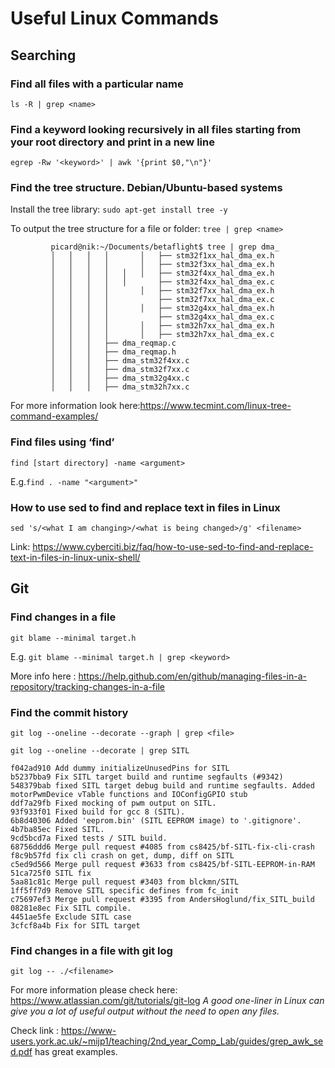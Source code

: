 # Useful Linux Commands

## Searching

### Find all files with a particular name

`ls -R | grep <name>`

### Find a keyword looking recursively in all files starting from your root directory and print in a new line

`egrep -Rw '<keyword>' | awk '{print $0,"\n"}'`

### Find the tree structure. Debian/Ubuntu-based systems

Install the tree library: `sudo apt-get install tree -y`

To output the tree structure for a file or folder: `tree | grep <name>`

``` (bash)
         picard@nik:~/Documents/betaflight$ tree | grep dma_
         │   │   │   │       │   ├── stm32f1xx_hal_dma_ex.h
         │   │   │   │       │   ├── stm32f3xx_hal_dma_ex.h
         │   │   │   │   │   │   ├── stm32f4xx_hal_dma_ex.h
         │   │   │   │   │       ├── stm32f4xx_hal_dma_ex.c
         │   │   │   │       │   ├── stm32f7xx_hal_dma_ex.h
         │   │   │   │           ├── stm32f7xx_hal_dma_ex.c
         │   │   │   │       │   ├── stm32g4xx_hal_dma_ex.h
         │   │   │   │           ├── stm32g4xx_hal_dma_ex.c
         │   │   │   │       │   ├── stm32h7xx_hal_dma_ex.h
         │   │   │   │       │   ├── stm32h7xx_hal_dma_ex.c
         │   │   │   ├── dma_reqmap.c
         │   │   │   ├── dma_reqmap.h
         │   │   │   ├── dma_stm32f4xx.c
         │   │   │   ├── dma_stm32f7xx.c
         │   │   │   ├── dma_stm32g4xx.c
         │   │   │   ├── dma_stm32h7xx.c
```

For more information look here:<https://www.tecmint.com/linux-tree-command-examples/>

### Find files using ‘find’

`find [start directory] -name <argument>`

E.g.`find . -name "<argument>" `

### How to use sed to find and replace text in files in Linux

`sed 's/<what I am changing>/<what is being changed>/g' <filename>`

Link:
<https://www.cyberciti.biz/faq/how-to-use-sed-to-find-and-replace-text-in-files-in-linux-unix-shell/>

## Git

### Find changes in a file

`git blame --minimal target.h`

E.g. `git blame --minimal target.h | grep <keyword>`

More info here : <https://help.github.com/en/github/managing-files-in-a-repository/tracking-changes-in-a-file>

### Find the commit history

`git log --oneline --decorate --graph | grep <file>`

`git log --oneline --decorate | grep SITL`

``` (bash)
f042ad910 Add dummy initializeUnusedPins for SITL
b5237bba9 Fix SITL target build and runtime segfaults (#9342)
548379bab fixed SITL target debug build and runtime segfaults. Added motorPwmDevice vTable functions and IOConfigGPIO stub
ddf7a29fb Fixed mocking of pwm output on SITL.
93f933f01 Fixed build for gcc 8 (SITL).
6b8d40306 Added 'eeprom.bin' (SITL EEPROM image) to '.gitignore'.
4b7ba85ec Fixed SITL.
9cd5bcd7a Fixed tests / SITL build.
68756ddd6 Merge pull request #4085 from cs8425/bf-SITL-fix-cli-crash
f8c9b57fd fix cli crash on get, dump, diff on SITL
c5ed9d566 Merge pull request #3633 from cs8425/bf-SITL-EEPROM-in-RAM
51ca725f0 SITL fix
5aa81c81c Merge pull request #3403 from blckmn/SITL
1ff5ff7d9 Remove SITL specific defines from fc_init
c75697ef3 Merge pull request #3395 from AndersHoglund/fix_SITL_build
08281e8ec Fix SITL compile.
4451ae5fe Exclude SITL case
3cfcf8a4b Fix for SITL target

```

### Find changes in a file with git log

`git log -- ./<filename>`

For more information please check here: <https://www.atlassian.com/git/tutorials/git-log> *A good one-liner in Linux can give you a lot of useful output without the need to open any files.*

Check link : <https://www-users.york.ac.uk/~mijp1/teaching/2nd_year_Comp_Lab/guides/grep_awk_sed.pdf> has great examples.
